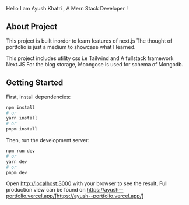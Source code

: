Hello I am Ayush Khatri , A Mern Stack Developer !

## About Project

This project is built inorder to learn features of next.js
The thought of portfolio is just a medium to showcase what I learned.

This project includes utility css i.e Tailwind and A fullstack framework Next.JS
For the blog storage, Moongose is used for schema of Mongodb.


## Getting Started

First, install dependencies:

```bash
npm install
# or
yarn install
# or
pnpm install
```

Then, run the development server:

```bash
npm run dev
# or
yarn dev
# or
pnpm dev
```

Open [http://localhost:3000](http://localhost:3000) with your browser to see the result.
Full production view can be found on https://ayush--portfolio.vercel.app/[https://ayush--portfolio.vercel.app/]


